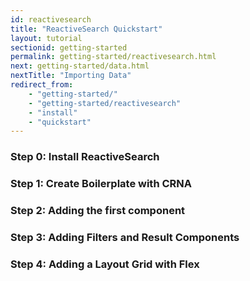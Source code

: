 ```yaml
---
id: reactivesearch
title: "ReactiveSearch Quickstart"
layout: tutorial
sectionid: getting-started
permalink: getting-started/reactivesearch.html
next: getting-started/data.html
nextTitle: "Importing Data"
redirect_from:
    - "getting-started/"
    - "getting-started/reactivesearch"
    - "install"
    - "quickstart"
---
```


### Step 0: Install ReactiveSearch



### Step 1: Create Boilerplate with CRNA



### Step 2: Adding the first component



### Step 3: Adding Filters and Result Components



### Step 4: Adding a Layout Grid with Flex

